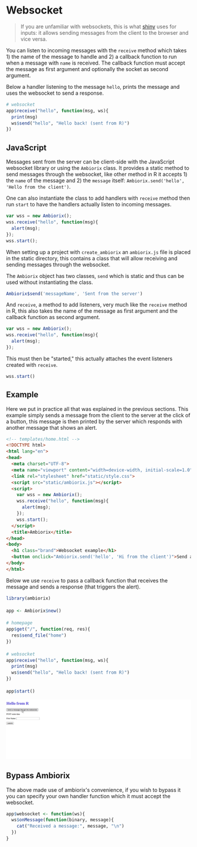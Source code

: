 # Websocket

> If you are unfamiliar with websockets, this is what [shiny](https://shiny.rstudio.com/) uses for inputs: it allows sending messages from the client to the browser and vice versa.

You can listen to incoming messages with the `receive` method which takes 1) the name of the message to handle and 2) a callback function to run when a message with `name` is received. The callback function must accept the message as first argument and optionally the socket as second argument.

Below a handler listening to the message `hello`, prints the message and uses the websocket to send a response.

```r
# websocket 
app$receive("hello", function(msg, ws){
  print(msg)
  ws$send("hello", "Hello back! (sent from R)")
})
```

## JavaScript

Messages sent from the server can be client-side with the JavaScript websocket library or using the `Ambiorix` class. It provides a static method to send messages through the websocket, like other method in R it accepts 1) the `name` of the message and 2) the `message` itself: `Ambiorix.send('hello', 'Hello from the client')`.

One can also instantiate the class to add handlers with `receive` method then run `start` to have the handlers actually listen to incoming messages.

```js
var wss = new Ambiorix();
wss.receive("hello", function(msg){
  alert(msg);
});
wss.start();
```

When setting up a project with `create_ambiorix` an `ambiorix.js` file is placed in the static directory, this contains a class that will allow receiving and sending messages through the websocket.

The `Ambiorix` object has two classes, `send` which is static and thus can be used without instantiating the class.

```js
Ambiorix$send('messageName', 'Sent from the server')
```

And `receive`, a method to add listeners, very much like the `receive` method in R, this also takes the name of the message as first argument and the callback function as second argument.

```js
var wss = new Ambiorix();
wss.receive("hello", function(msg){
  alert(msg);
});
```

This must then be "started," this actually attaches the event listeners created with `receive`.

```js
wss.start()
```

## Example

Here we put in practice all that was explained in the previous sections. This example simply sends a message from the client to the server at the click of a button, this message is then printed by the server which responds with another message that shows an alert.

```html
<!-- templates/home.html -->
<!DOCTYPE html>
<html lang="en">
<head>
  <meta charset="UTF-8">
  <meta name="viewport" content="width=device-width, initial-scale=1.0">
  <link rel="stylesheet" href="static/style.css">
  <script src="static/ambiorix.js"></script>
  <script>
    var wss = new Ambiorix();
    wss.receive("hello", function(msg){
      alert(msg);
    });
    wss.start();
  </script>
  <title>Ambiorix</title>
</head>
<body>
  <h1 class="brand">Websocket example</h1>
  <button onclick="Ambiorix.send('hello', 'Hi from the client')">Send a message</button>
</body>
</html>
```

Below we use `receive` to pass a callback function that receives the message and sends a response (that triggers the alert).

```r
library(ambiorix)

app <- Ambiorix$new()

# homepage
app$get("/", function(req, res){
  res$send_file("home")
})

# websocket 
app$receive("hello", function(msg, ws){
  print(msg)
  ws$send("hello", "Hello back! (sent from R)")
})

app$start()
```

![](../_assets/websocket-ex.gif)

## Bypass Ambiorix

The above made use of ambiorix's convenience, if you wish to bypass it you can specify your own handler function which it must accept the websocket.

```r
app$websocket <- function(ws){
  ws$onMessage(function(binary, message){
    cat("Received a message:", message, "\n")
  })
}
```
